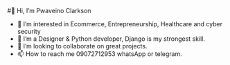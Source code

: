#👋 Hi, I’m Pwaveino Clarkson
- 👀 I’m interested in Ecommerce, Entrepreneurship, Healthcare and cyber security
- 🌱 I’m a Designer & Python developer, Django is my strongest skill.
- 💞️ I’m looking to collaborate on great projects.
- 📫 How to reach me 09072712953 whatsApp or telegram.

<!---
Veino/Veino is a ✨ special ✨ repository because its `README.md` (this file) appears on your GitHub profile.
You can click the Preview link to take a look at your changes.
--->

